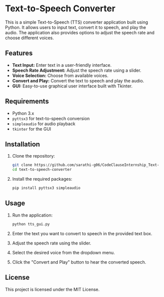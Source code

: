 # Text-to-Speech Converter

This is a simple Text-to-Speech (TTS) converter application built using Python. It allows users to input text, convert it to speech, and play the audio. The application also provides options to adjust the speech rate and choose different voices.

## Features

- **Text Input:** Enter text in a user-friendly interface.
- **Speech Rate Adjustment:** Adjust the speech rate using a slider.
- **Voice Selection:** Choose from available voices.
- **Convert and Play:** Convert the text to speech and play the audio.
- **GUI:** Easy-to-use graphical user interface built with Tkinter.

## Requirements

- Python 3.x
- `pyttsx3` for text-to-speech conversion
- `simpleaudio` for audio playback
- `tkinter` for the GUI

## Installation

1. Clone the repository:

    ```bash
    git clone https://github.com/sarathi-g06/CodeClauseInternship_Text-to-Speech-Converter.git
    cd text-to-speech-converter
    ```

2. Install the required packages:

    ```bash
    pip install pyttsx3 simpleaudio
    ```

## Usage

1. Run the application:

    ```bash
    python tts_gui.py
    ```

2. Enter the text you want to convert to speech in the provided text box.
3. Adjust the speech rate using the slider.
4. Select the desired voice from the dropdown menu.
5. Click the "Convert and Play" button to hear the converted speech.

## License

This project is licensed under the MIT License.
